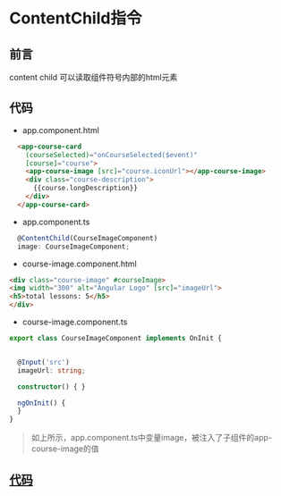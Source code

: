 # ContentChild指令

## 前言

content child 可以读取组件符号内部的html元素

## 代码

* app.component.html  

```html
  <app-course-card
    (courseSelected)="onCourseSelected($event)"
    [course]="course">
    <app-course-image [src]="course.iconUrl"></app-course-image>
    <div class="course-description">
      {{course.longDescription}}
    </div>
  </app-course-card>
```


* app.component.ts

```typescript
  @ContentChild(CourseImageComponent)
  image: CourseImageComponent;
```

* course-image.component.html

```html
<div class="course-image" #courseImage>
<img width="300" alt="Angular Logo" [src]="imageUrl">
<h5>total lessons: 5</h5>
</div>
```

* course-image.component.ts

```typescript
export class CourseImageComponent implements OnInit {


  @Input('src')
  imageUrl: string;

  constructor() { }

  ngOnInit() {
  }
}
```


> 如上所示，app.component.ts中变量image，被注入了子组件的app-course-image的值


## [代码](https://github.com/qiujiahong/angular-base-examples/tree/ContentChild)


